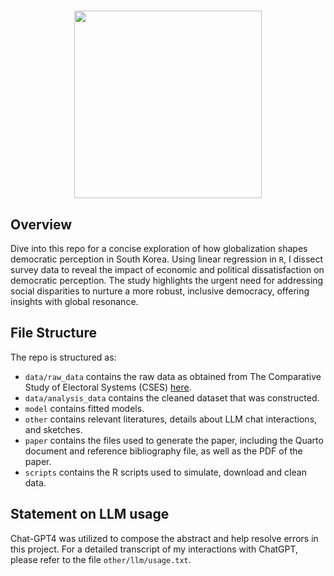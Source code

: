 <h1 align="center">
<img src="https://github.com/Hailey-Jang/Democracy_Perception_in_South_Korea/assets/156959498/5dfb567e-0b40-4d1a-b4c7-463cf3751935" width="300" height="300">

## Overview
Dive into this repo for a concise exploration of how globalization shapes democratic perception in South Korea. Using linear regression in `R`, I dissect survey data to reveal the impact of economic and political dissatisfaction on democratic perception. The study highlights the urgent need for addressing social disparities to nurture a more robust, inclusive democracy, offering insights with global resonance.

## File Structure
The repo is structured as:
-   `data/raw_data` contains the raw data as obtained from The Comparative Study of Electoral Systems (CSES) [here](https://cses.org/data-download/cses-module-5-2016-2021/).
-   `data/analysis_data` contains the cleaned dataset that was constructed.
-   `model` contains fitted models. 
-   `other` contains relevant literatures, details about LLM chat interactions, and sketches.
-   `paper` contains the files used to generate the paper, including the Quarto document and reference bibliography file, as well as the PDF of the paper. 
-   `scripts` contains the R scripts used to simulate, download and clean data.

## Statement on LLM usage
Chat-GPT4 was utilized to compose the abstract and help resolve errors in this project. For a detailed transcript of my interactions with ChatGPT, please refer to the file `other/llm/usage.txt`.